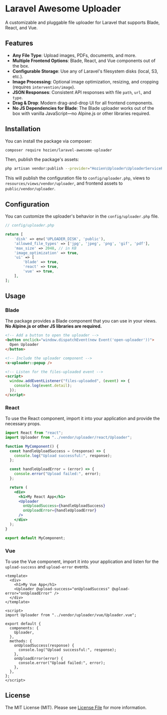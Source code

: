 # Laravel Awesome Uploader

A customizable and pluggable file uploader for Laravel that supports Blade, React, and Vue.

## Features

- **Any File Type**: Upload images, PDFs, documents, and more.
- **Multiple Frontend Options**: Blade, React, and Vue components out of the box.
- **Configurable Storage**: Use any of Laravel's filesystem disks (local, S3, etc.).
- **Image Processing**: Optional image optimization, resizing, and cropping (requires `intervention/image`).
- **JSON Responses**: Consistent API responses with file `path`, `url`, and `type`.
- **Drag & Drop**: Modern drag-and-drop UI for all frontend components.
- **No JS Dependencies for Blade**: The Blade uploader works out of the box with vanilla JavaScript—no Alpine.js or other libraries required.

## Installation

You can install the package via composer:

```bash
composer require hozien/laravel-awesome-uploader
```

Then, publish the package's assets:

```bash
php artisan vendor:publish --provider="Hozien\Uploader\UploaderServiceProvider"
```

This will publish the configuration file to `config/uploader.php`, views to `resources/views/vendor/uploader`, and frontend assets to `public/vendor/uploader`.

## Configuration

You can customize the uploader's behavior in the `config/uploader.php` file.

```php
// config/uploader.php

return [
    'disk' => env('UPLOADER_DISK', 'public'),
    'allowed_file_types' => ['jpg', 'jpeg', 'png', 'gif', 'pdf'],
    'max_size' => 2048, // in KB
    'image_optimization' => true,
    'ui' => [
        'blade' => true,
        'react' => true,
        'vue' => true,
    ],
];
```

## Usage

### Blade

The package provides a Blade component that you can use in your views. **No Alpine.js or other JS libraries are required.**

```html
<!-- Add a button to open the uploader -->
<button onclick="window.dispatchEvent(new Event('open-uploader'))">
  Open Uploader
</button>

<!-- Include the uploader component -->
<x-uploader::popup />

<!-- Listen for the files-uploaded event -->
<script>
  window.addEventListener("files-uploaded", (event) => {
    console.log(event.detail);
  });
</script>
```

### React

To use the React component, import it into your application and provide the necessary props.

```jsx
import React from "react";
import Uploader from "../vendor/uploader/react/Uploader";

function MyComponent() {
  const handleUploadSuccess = (response) => {
    console.log("Upload successful:", response);
  };

  const handleUploadError = (error) => {
    console.error("Upload failed:", error);
  };

  return (
    <div>
      <h1>My React App</h1>
      <Uploader
        onUploadSuccess={handleUploadSuccess}
        onUploadError={handleUploadError}
      />
    </div>
  );
}

export default MyComponent;
```

### Vue

To use the Vue component, import it into your application and listen for the `upload-success` and `upload-error` events.

```vue
<template>
  <div>
    <h1>My Vue App</h1>
    <Uploader @upload-success="onUploadSuccess" @upload-error="onUploadError" />
  </div>
</template>

<script>
import Uploader from "../vendor/uploader/vue/Uploader.vue";

export default {
  components: {
    Uploader,
  },
  methods: {
    onUploadSuccess(response) {
      console.log("Upload successful:", response);
    },
    onUploadError(error) {
      console.error("Upload failed:", error);
    },
  },
};
</script>
```

## License

The MIT License (MIT). Please see [License File](LICENSE) for more information.
